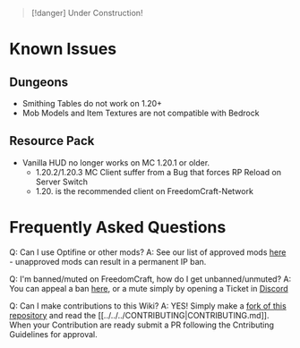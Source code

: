 > [!danger] Under Construction! 

# Known Issues

## Dungeons
- Smithing Tables do not work on 1.20+
- Mob Models and Item Textures are not compatible with Bedrock

## Resource Pack
- Vanilla HUD no longer works on MC 1.20.1 or older. 
	- 1.20.2/1.20.3 MC Client suffer from a Bug that forces RP Reload on Server Switch
	- 1.20. is the recommended client on FreedomCraft-Network


# Frequently Asked Questions 

Q: Can I use Optifine or other mods?
A: See our list of approved mods [here](https://dev.freedomcraft.wiki/network-information/mod-list-info#approved-mods-list) - unapproved mods can result in a permanent IP ban.


Q: I'm banned/muted on FreedomCraft, how do I get unbanned/unmuted?
A: You can appeal a ban [here](https://freedomcraft.network/appeal), or a mute simply by opening a Ticket in [Discord](https://freedomcraft.network/discord)


Q: Can I make contributions to this Wiki?
A: YES! Simply make a [fork of this repository](https://github.com/FreedomCraft-Network/wiki/fork) and read the [[../../../CONTRIBUTING|CONTRIBUTING.md]]. When your Contribution are ready submit a PR following the Cntributing Guidelines for approval.

